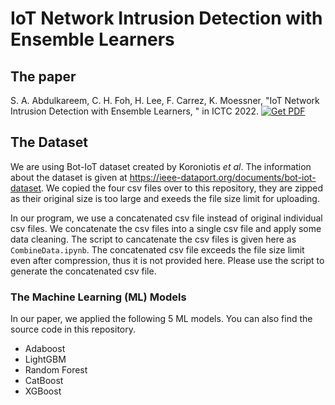 # IoT Network Intrusion Detection with Ensemble Learners

## The paper

S. A. Abdulkareem, C. H. Foh, H. Lee, F. Carrez, K. Moessner, "IoT Network Intrusion Detection with Ensemble Learners, " in ICTC 2022. [![Get PDF](https://img.shields.io/badge/Get-PDF-red)](https://journal-home.s3.ap-northeast-2.amazonaws.com/site/ictc2022/abs/AW4-3.pdf)

## The Dataset

We are using Bot-IoT dataset created by Koroniotis *et al*. The information about the dataset is given at https://ieee-dataport.org/documents/bot-iot-dataset. We copied the four csv files over to this repository, they are zipped as their original size is too large and exeeds the file size limit for uploading.

In our program, we use a concatenated csv file instead of original individual csv files. We concatenate the csv files into a single csv file and apply some data cleaning. The script to cancatenate the csv files is given here as `CombineData.ipynb`. The concatenated csv file exceeds the file size limit even after compression, thus it is not provided here. Please use the script to generate the concatenated csv file.

### The Machine Learning (ML) Models

In our paper, we applied the following 5 ML models. You can also find the source code in this repository.
- Adaboost
- LightGBM
- Random Forest
- CatBoost
- XGBoost
